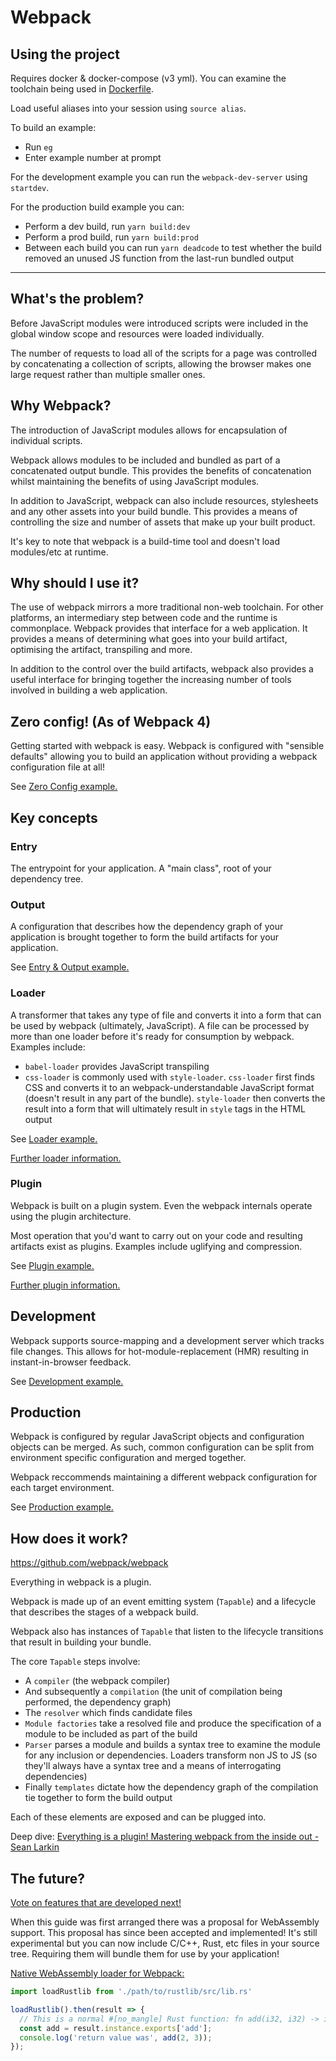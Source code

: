 # Webpack

## Using the project

Requires docker & docker-compose (v3 yml). You can examine the toolchain being used in [Dockerfile](Dockerfile).

Load useful aliases into your session using `source alias`.

To build an example:

   * Run `eg`
   * Enter example number at prompt

For the development example you can run the `webpack-dev-server` using `startdev`.

For the production build example you can:

   * Perform a dev build, run `yarn build:dev`
   * Perform a prod build, run `yarn build:prod`
   * Between each build you can run `yarn deadcode` to test whether the build removed an unused JS function from the last-run bundled output

<hr />

## What's the problem?

Before JavaScript modules were introduced scripts were included in the global window scope and resources were loaded individually.

The number of requests to load all of the scripts for a page was controlled by concatenating a collection of scripts, allowing the browser makes one large request rather than multiple smaller ones.

## Why Webpack?

The introduction of JavaScript modules allows for encapsulation of individual scripts.

Webpack allows modules to be included and bundled as part of a concatenated output bundle. This provides the benefits of concatenation whilst maintaining the benefits of using JavaScript modules.

In addition to JavaScript, webpack can also include resources, stylesheets and any other assets into your build bundle. This provides a means of controlling the size and number of assets that make up your built product.

It's key to note that webpack is a build-time tool and doesn't load modules/etc at runtime.

## Why should I use it?

The use of webpack mirrors a more traditional non-web toolchain. For other platforms, an intermediary step between code and the runtime is commonplace. Webpack provides that interface for a web application. It provides a means of determining what goes into your build artifact, optimising the artifact, transpiling and more.

In addition to the control over the build artifacts, webpack also provides a useful interface for bringing together the increasing number of tools involved in building a web application.

## Zero config! (As of Webpack 4)

Getting started with webpack is easy. Webpack is configured with "sensible defaults" allowing you to build an application without providing a webpack configuration file at all! 

See [Zero Config example.](src/app/1.zeroconf)

## Key concepts

### Entry

The entrypoint for your application. A "main class", root of your dependency tree.

### Output

A configuration that describes how the dependency graph of your application is brought together to form the build artifacts for your application.

See [Entry & Output example.](src/app/1.entryoutput)

### Loader 

A transformer that takes any type of file and converts it into a form that can be used by webpack (ultimately, JavaScript). A file can be processed by more than one loader before it's ready for consumption by webpack. Examples include:

   * `babel-loader` provides JavaScript transpiling
   * `css-loader` is commonly used with `style-loader`. `css-loader` first finds CSS and converts it to an webpack-understandable JavaScript format (doesn't result in any part of the bundle). `style-loader` then converts the result into a form that will ultimately result in `style` tags in the HTML output


See [Loader example.](src/app/2.loader)

[Further loader information.](https://webpack.js.org/loaders/)

### Plugin

Webpack is built on a plugin system. Even the webpack internals operate using the plugin architecture.

Most operation that you'd want to carry out on your code and resulting artifacts exist as plugins. Examples include uglifying and compression.

See [Plugin example.](src/app/3.plugin)

[Further plugin information.](https://webpack.js.org/plugins/)

## Development

Webpack supports source-mapping and a development server which tracks file changes. This allows for hot-module-replacement (HMR) resulting in instant-in-browser feedback.

See [Development example.](src/app/4.development)

## Production

Webpack is configured by regular JavaScript objects and configuration objects can be merged. As such, common configuration can be split from environment specific configuration and merged together. 

Webpack reccommends maintaining a different webpack configuration for each target environment.

See [Production example.](src/app/5.production)

## How does it work?

https://github.com/webpack/webpack

Everything in webpack is a plugin.

Webpack is made up of an event emitting system (`Tapable`) and a lifecycle that describes the stages of a webpack build.

Webpack also has instances of `Tapable` that listen to the lifecycle transitions that result in building your bundle.

The core `Tapable` steps involve:

   * A `compiler` (the webpack compiler) 
   * And subsequently a `compilation` (the unit of compilation being performed, the dependency graph)
   * The `resolver` which finds candidate files
   * `Module factories` take a resolved file and produce the specification of a module to be included as part of the build
   * `Parser` parses a module and builds a syntax tree to examine the module for any inclusion or dependencies. Loaders transform non JS to JS (so they'll always have a syntax tree and a means of interrogating dependencies)
   * Finally `templates` dictate how the dependency graph of the compilation tie together to form the build output

Each of these elements are exposed and can be plugged into.

Deep dive: [Everything is a plugin! Mastering webpack from the inside out - Sean Larkin](https://www.youtube.com/watch?v=4tQiJaFzuJ8)

## The future?

[Vote on features that are developed next!](https://webpack.js.org/vote/)

When this guide was first arranged there was a proposal for WebAssembly support. This proposal has since been accepted and implemented! It's still experimental but you can now include C/C++, Rust, etc files in your source tree. Requiring them will bundle them for use by your application!

[Native WebAssembly loader for Webpack:](https://users.rust-lang.org/t/native-webassembly-loader-for-webpack/14407)
```javascript
import loadRustlib from './path/to/rustlib/src/lib.rs'

loadRustlib().then(result => {
  // This is a normal #[no_mangle] Rust function: fn add(i32, i32) -> i32
  const add = result.instance.exports['add'];
  console.log('return value was', add(2, 3));
});
```